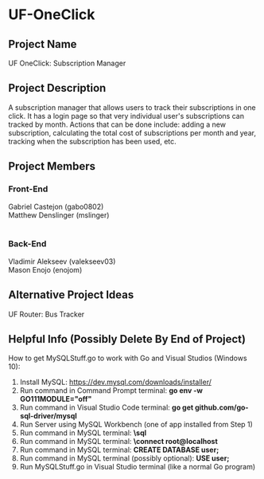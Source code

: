 # UF-OneClick

## Project Name
UF OneClick: Subscription Manager

## Project Description
A subscription manager that allows users to track their subscriptions in one click. It has a login page so that very individual user's subscriptions can tracked by month. Actions that can be done include: adding a new subscription, calculating the total cost of subscriptions per month and year, tracking when the subscription has been used, etc.

## Project Members
### Front-End
Gabriel Castejon (gabo0802) <br>
Matthew Denslinger (mslinger) <br><br>

### Back-End
Vladimir Alekseev (valekseev03) <br>
Mason Enojo (enojom) <br>

## Alternative Project Ideas
UF Router: Bus Tracker

## Helpful Info (Possibly Delete By End of Project)
How to get MySQLStuff.go to work with Go and Visual Studios (Windows 10):
1) Install MySQL: https://dev.mysql.com/downloads/installer/ 
2) Run command in Command Prompt terminal:  <b> go env -w GO111MODULE="off" </b>
3) Run command in Visual Studio Code terminal:  <b> go get github.com/go-sql-driver/mysql </b>
4) Run Server using MySQL Workbench (one of app installed from Step 1)
5) Run command in MySQL terminal: <b> \sql  </b>
6) Run command in MySQL terminal: <b> \connect root@localhost  </b>
7) Run command in MySQL terminal: <b> CREATE DATABASE user;  </b>
8) Run command in MySQL terminal (possibly optional): <b> USE user; </b>
9) Run MySQLStuff.go in Visual Studio terminal (like a normal Go program)
